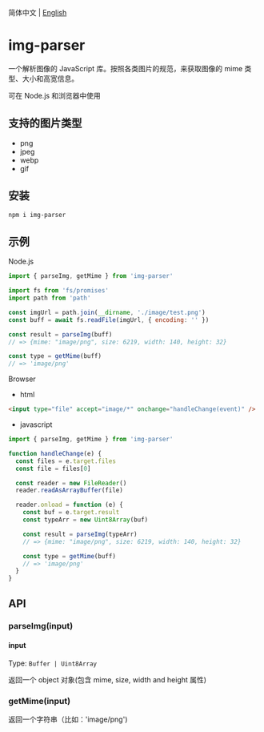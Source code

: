 简体中文 | [English](../README.md)

# img-parser

一个解析图像的 JavaScript 库。按照各类图片的规范，来获取图像的 mime 类型、大小和高宽信息。

可在 Node.js 和浏览器中使用

## 支持的图片类型

- png
- jpeg
- webp
- gif

## 安装

```sh
npm i img-parser
```

## 示例

Node.js

```javascript
import { parseImg, getMime } from 'img-parser'

import fs from 'fs/promises'
import path from 'path'

const imgUrl = path.join(__dirname, './image/test.png')
const buff = await fs.readFile(imgUrl, { encoding: '' })

const result = parseImg(buff)
// => {mime: "image/png", size: 6219, width: 140, height: 32}

const type = getMime(buff)
// => 'image/png'
```

Browser

- html

```html
<input type="file" accept="image/*" onchange="handleChange(event)" />
```

- javascript

```javascript
import { parseImg, getMime } from 'img-parser'

function handleChange(e) {
  const files = e.target.files
  const file = files[0]

  const reader = new FileReader()
  reader.readAsArrayBuffer(file)

  reader.onload = function (e) {
    const buf = e.target.result
    const typeArr = new Uint8Array(buf)

    const result = parseImg(typeArr)
    // => {mime: "image/png", size: 6219, width: 140, height: 32}

    const type = getMime(buff)
    // => 'image/png'
  }
}
```

## API

### parseImg(input)

#### input

Type: `Buffer | Uint8Array`

返回一个 object 对象(包含 mime, size, width and height 属性)

### getMime(input)

返回一个字符串（比如：'image/png')
